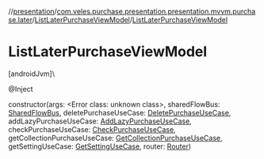 //[presentation](../../../index.md)/[com.veles.purchase.presentation.presentation.mvvm.purchase.later](../index.md)/[ListLaterPurchaseViewModel](index.md)/[ListLaterPurchaseViewModel](-list-later-purchase-view-model.md)

# ListLaterPurchaseViewModel

[androidJvm]\

@Inject

constructor(args: <!---  GfmCommand {"@class":"org.jetbrains.dokka.gfm.ResolveLinkGfmCommand","dri":{"packageName":"","classNames":"<Error class: unknown class>","callable":null,"target":{"@class":"org.jetbrains.dokka.links.PointingToDeclaration"},"extra":null}} --->&lt;Error class: unknown class&gt;<!--- --->, sharedFlowBus: [SharedFlowBus](../../com.veles.purchase.presentation.data.bus/-shared-flow-bus/index.md), deletePurchaseUseCase: [DeletePurchaseUseCase](../../../../domain/domain/com.veles.purchase.domain.usecase.purchase/-delete-purchase-use-case/index.md), addLazyPurchaseUseCase: [AddLazyPurchaseUseCase](../../../../domain/domain/com.veles.purchase.domain.usecase.purchase/-add-lazy-purchase-use-case/index.md), checkPurchaseUseCase: [CheckPurchaseUseCase](../../../../domain/domain/com.veles.purchase.domain.usecase.purchase/-check-purchase-use-case/index.md), getCollectionPurchaseUseCase: [GetCollectionPurchaseUseCase](../../../../domain/domain/com.veles.purchase.domain.usecase.collection/-get-collection-purchase-use-case/index.md), getSettingUseCase: [GetSettingUseCase](../../../../domain/domain/com.veles.purchase.domain.usecase.setting/-get-setting-use-case/index.md), router: [Router](../../com.veles.purchase.presentation.base.mvvm.navigation/-router/index.md))
